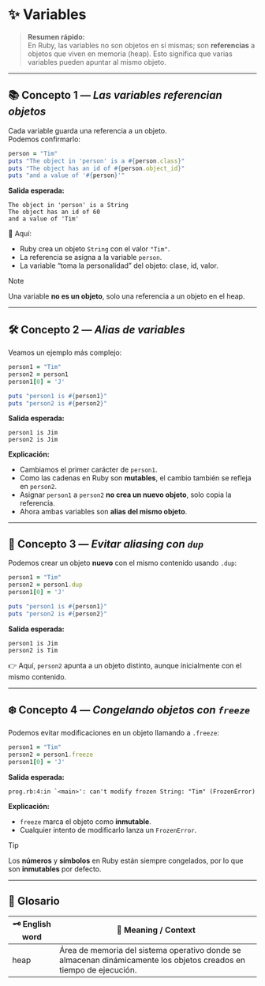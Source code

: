 # ✨ Variables

> **Resumen rápido:**  
> En Ruby, las variables no son objetos en sí mismas; son **referencias** a objetos que viven en memoria (heap). Esto significa que varias variables pueden apuntar al mismo objeto.

---

## 📚 Concepto 1 — _Las variables referencian objetos_

Cada variable guarda una referencia a un objeto.  
Podemos confirmarlo:

```ruby
person = "Tim"
puts "The object in 'person' is a #{person.class}"
puts "The object has an id of #{person.object_id}"
puts "and a value of '#{person}'"
```

**Salida esperada:**
```
The object in 'person' is a String
The object has an id of 60
and a value of 'Tim'
```

🔎 Aquí:
- Ruby crea un objeto `String` con el valor `"Tim"`.  
- La referencia se asigna a la variable `person`.  
- La variable “toma la personalidad” del objeto: clase, id, valor.

> [!NOTE]  
> Una variable **no es un objeto**, solo una referencia a un objeto en el heap.

---

## 🛠️ Concepto 2 — _Alias de variables_

Veamos un ejemplo más complejo:

```ruby
person1 = "Tim"
person2 = person1
person1[0] = 'J'

puts "person1 is #{person1}"
puts "person2 is #{person2}"
```

**Salida esperada:**
```
person1 is Jim
person2 is Jim
```

**Explicación:**
- Cambiamos el primer carácter de `person1`.  
- Como las cadenas en Ruby son **mutables**, el cambio también se refleja en `person2`.  
- Asignar `person1` a `person2` **no crea un nuevo objeto**, solo copia la referencia.  
- Ahora ambas variables son **alias del mismo objeto**.

---

## 🔄 Concepto 3 — _Evitar aliasing con `dup`_

Podemos crear un objeto **nuevo** con el mismo contenido usando `.dup`:

```ruby
person1 = "Tim"
person2 = person1.dup
person1[0] = 'J'

puts "person1 is #{person1}"
puts "person2 is #{person2}"
```

**Salida esperada:**
```
person1 is Jim
person2 is Tim
```

👉 Aquí, `person2` apunta a un objeto distinto, aunque inicialmente con el mismo contenido.

---

## ❄️ Concepto 4 — _Congelando objetos con `freeze`_

Podemos evitar modificaciones en un objeto llamando a `.freeze`:

```ruby
person1 = "Tim"
person2 = person1.freeze
person1[0] = 'J'
```

**Salida esperada:**
```
prog.rb:4:in `<main>': can't modify frozen String: "Tim" (FrozenError)
```

**Explicación:**
- `freeze` marca el objeto como **inmutable**.  
- Cualquier intento de modificarlo lanza un `FrozenError`.  

> [!TIP]  
> Los **números** y **símbolos** en Ruby están siempre congelados, por lo que son **inmutables** por defecto.

---

## 📖 Glosario

| 🗝️ English word | 📝 Meaning / Context |
|-----------------|----------------------|
| heap            | Área de memoria del sistema operativo donde se almacenan dinámicamente los objetos creados en tiempo de ejecución. |
